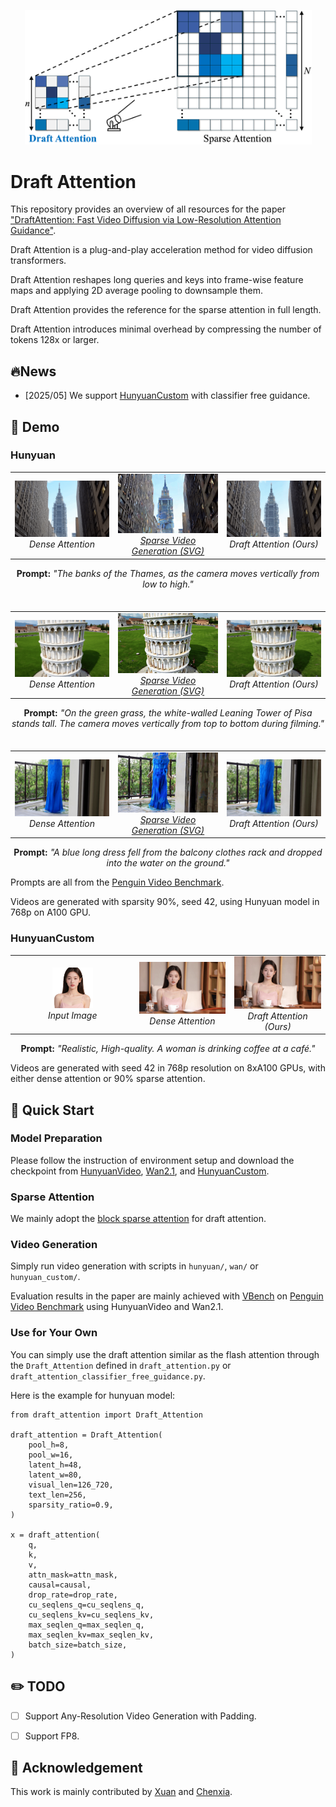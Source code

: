 
<p align="center">
  <img src="./assets/draft-attention.png" width="459"/>
</p>

# Draft Attention

This repository provides an overview of all resources for the paper 
["DraftAttention: Fast Video Diffusion via Low-Resolution Attention Guidance"]().


Draft Attention is a plug-and-play acceleration method for video diffusion transformers.

Draft Attention reshapes long queries and keys into frame-wise feature maps and applying 2D average pooling to downsample them.

Draft Attention provides the reference for the sparse attention in full length.

Draft Attention introduces minimal overhead by compressing the number of tokens 128x or larger.


## 🔥News
- [2025/05] We support [HunyuanCustom](https://github.com/Tencent/HunyuanCustom) with classifier free guidance.



## 🎥 Demo

### Hunyuan
<table>
  <tr>
    <td align="center">
      <img src="assets/video/demo-building-dense.gif" width="100%"/><br>
      <em>Dense Attention</em>
    </td>
    <td align="center">
      <img src="assets/video/demo-building-sp0.9-svg.gif" width="100%"/><br>
      <em><a href="https://github.com/svg-project/Sparse-VideoGen/tree/main?tab=readme-ov-file" target="_blank">Sparse Video Generation (SVG)</a></em>
    </td>
    <td align="center">
      <img src="assets/video/demo-building-sp0.9-ours.gif" width="100%"/><br>
      <em>Draft Attention (Ours)</em>
    </td>
  </tr>
</table>
<p align="center">
  <strong>Prompt:</strong>
  <em>"The banks of the Thames, as the camera moves vertically from low to high."</em><br>
</p>

<div style="margin-top: 35px;"></div>

<table>
  <tr>
    <td align="center">
      <img src="assets/video/demo-pisa-dense.gif" width="100%"/><br>
      <em>Dense Attention</em>
    </td>
    <td align="center">
      <img src="assets/video/demo-pisa-sp0.9-svg.gif" width="100%"/><br>
      <em><a href="https://github.com/svg-project/Sparse-VideoGen/tree/main?tab=readme-ov-file" target="_blank">Sparse Video Generation (SVG)</a></em>
    </td>
    <td align="center">
      <img src="assets/video/demo-pisa-sp0.9-ours.gif" width="100%"/><br>
      <em>Draft Attention (Ours)</em>
    </td>
  </tr>
</table>
<p align="center">
  <strong>Prompt:</strong>
  <em>"On the green grass, the white-walled Leaning Tower of Pisa stands tall. The camera moves vertically from top to bottom during filming."</em><br>
</p>

<div style="margin-top: 35px;"></div>

<table>
  <tr>
    <td align="center">
      <img src="assets/video/demo-bluedress-dense.gif" width="100%"/><br>
      <em>Dense Attention</em>
    </td>
    <td align="center">
      <img src="assets/video/demo-bluedress-sp0.9-svg.gif" width="100%"/><br>
      <em><a href="https://github.com/svg-project/Sparse-VideoGen/tree/main?tab=readme-ov-file" target="_blank">Sparse Video Generation (SVG)</a></em>
    </td>
    <td align="center">
      <img src="assets/video/demo-bluedress-sp0.9-ours.gif" width="100%"/><br>
      <em>Draft Attention (Ours)</em>
    </td>
  </tr>
</table>
<p align="center">
  <strong>Prompt:</strong>
  <em>"A blue long dress fell from the balcony clothes rack and dropped into the water on the ground."</em><br>
</p>

Prompts are all from the <a href="https://github.com/Tencent/HunyuanVideo/blob/main/assets/PenguinVideoBenchmark.csv">Penguin Video Benchmark</a>. 

Videos are generated with sparsity 90%, seed 42, using Hunyuan model in 768p on A100 GPU.

### HunyuanCustom

<table>
  <tr>
    <td align="center">
      <img src="hunyuan_custom/assets/images/seg_woman_01.png" width="35%"/><br>
      <em>Input Image</em>
    </td>
    <td align="center">
      <img src="assets/video/demo-hunyuan_custom-768p-dense.gif" width="100%"/><br>
      <em>Dense Attention</em>
    </td>
    <td align="center">
      <img src="assets/video/demo-hunyuan_custom-768p-sp0.9.gif" width="100%"/><br>
      <em>Draft Attention (Ours)</em>
    </td>
  </tr>
</table>
<p align="center">
  <strong>Prompt:</strong>
  <em>"Realistic, High-quality. A woman is drinking coffee at a café."</em><br>
</p>

Videos are generated with seed 42 in 768p resolution on 8xA100 GPUs, with either dense attention or 90% sparse attention.



## 🚀 Quick Start

### Model Preparation
Please follow the instruction of environment setup and download the checkpoint from [HunyuanVideo](https://github.com/Tencent/HunyuanVideo), [Wan2.1](https://github.com/Wan-Video/Wan2.1), and [HunyuanCustom](https://github.com/Tencent/HunyuanCustom).

### Sparse Attention
We mainly adopt the [block sparse attention](https://github.com/mit-han-lab/Block-Sparse-Attention) for draft attention.

### Video Generation
Simply run video generation with scripts in `hunyuan/`, `wan/` or `hunyuan_custom/`.

Evaluation results in the paper are mainly achieved with [VBench](https://github.com/Vchitect/VBench) on [Penguin Video Benchmark](https://github.com/Tencent/HunyuanVideo/blob/main/assets/PenguinVideoBenchmark.csv) using HunyuanVideo and Wan2.1.

### Use for Your Own
You can simply use the draft attention similar as the flash attention through the `Draft_Attention` defined in `draft_attention.py` or `draft_attention_classifier_free_guidance.py`.

Here is the example for hunyuan model:
```python3
from draft_attention import Draft_Attention

draft_attention = Draft_Attention(
    pool_h=8,
    pool_w=16,
    latent_h=48,
    latent_w=80,
    visual_len=126_720,
    text_len=256,
    sparsity_ratio=0.9,
)

x = draft_attention(
    q,
    k,
    v,
    attn_mask=attn_mask,
    causal=causal,
    drop_rate=drop_rate,
    cu_seqlens_q=cu_seqlens_q,
    cu_seqlens_kv=cu_seqlens_kv,
    max_seqlen_q=max_seqlen_q,
    max_seqlen_kv=max_seqlen_kv,
    batch_size=batch_size,
)
```

## ✏️ TODO
- [ ] Support Any-Resolution Video Generation with Padding.
- [ ] Support FP8.


## 📑 Acknowledgement
This work is mainly contributed by [Xuan](https://shawnricecake.github.io) and [Chenxia](https://cxhan.com/).


